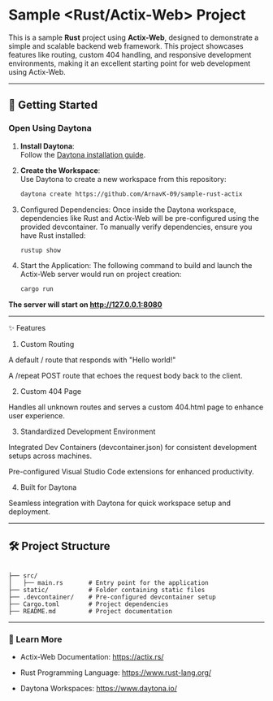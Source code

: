 # Sample <Rust/Actix-Web> Project  

This is a sample **Rust** project using **Actix-Web**, designed to demonstrate a simple and scalable backend web framework. This project showcases features like routing, custom 404 handling, and responsive development environments, making it an excellent starting point for web development using Actix-Web.

---  

## 🚀 Getting Started  

### Open Using Daytona  

1. **Install Daytona**:  
   Follow the [Daytona installation guide](https://www.daytona.io/docs/installation/installation/).  

2. **Create the Workspace**:  
   Use Daytona to create a new workspace from this repository:  

   ```bash  
   daytona create https://github.com/ArnavK-09/sample-rust-actix
   ```
  

3. Configured Dependencies:
Once inside the Daytona workspace, dependencies like Rust and Actix-Web will be pre-configured using the provided devcontainer. To manually verify dependencies, ensure you have Rust installed:

   ```bash
   rustup show
   ```


4. Start the Application:
The following command to build and launch the Actix-Web server would run on project creation:

   ```bash
   cargo run
   ```

**The server will start on http://127.0.0.1:8080**




---

✨ Features

1. Custom Routing

A default / route that responds with "Hello world!"

A /repeat POST route that echoes the request body back to the client.


2. Custom 404 Page

Handles all unknown routes and serves a custom 404.html page to enhance user experience.


3. Standardized Development Environment

Integrated Dev Containers (devcontainer.json) for consistent development setups across machines.

Pre-configured Visual Studio Code extensions for enhanced productivity.


4. Built for Daytona

Seamless integration with Daytona for quick workspace setup and deployment.



---

## 🛠️ Project Structure

```

├── src/
│   ├── main.rs       # Entry point for the application
├── static/           # Folder containing static files 
├── .devcontainer/    # Pre-configured devcontainer setup
├── Cargo.toml        # Project dependencies
├── README.md         # Project documentation
```

---

### 📖 Learn More

- Actix-Web Documentation: https://actix.rs/

- Rust Programming Language: https://www.rust-lang.org/

- Daytona Workspaces: https://www.daytona.io/





